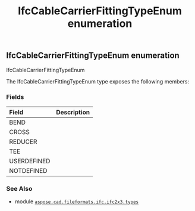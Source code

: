 ﻿---
title: IfcCableCarrierFittingTypeEnum enumeration
second_title: Aspose.CAD for Python via .NET API References
description: 
type: docs
weight: 1830
url: /python-net/aspose.cad.fileformats.ifc.ifc2x3.types/ifccablecarrierfittingtypeenum/
is_root: false
---

## IfcCableCarrierFittingTypeEnum enumeration

IfcCableCarrierFittingTypeEnum



The IfcCableCarrierFittingTypeEnum type exposes the following members:

### Fields
| Field | Description |
| :- | :- |
| BEND |  |
| CROSS |  |
| REDUCER |  |
| TEE |  |
| USERDEFINED |  |
| NOTDEFINED |  |



### See Also
* module [`aspose.cad.fileformats.ifc.ifc2x3.types`](..)
